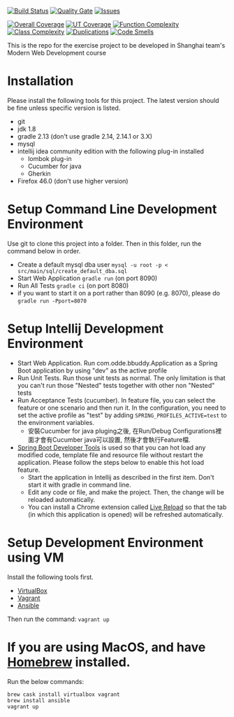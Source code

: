 [![Build Status](https://travis-ci.org/bbuddies/bbuddy20161122.svg?branch=bbuddy20161122)](https://travis-ci.org/bbuddies/bbuddy20161122) [![Quality Gate](https://sonarqube.com/api/badges/gate?key=bbuddies:bbuddy20161122)](https://sonarqube.com/dashboard?id=bbuddies%3Abbuddy20161122) [![Issues](https://img.shields.io/sonar/http/sonarqube.com/bbuddies:bbuddy20161122/violations.svg)](https://sonarqube.com/component_issues/index?id=bbuddies%3Abbuddy20161122#resolved=false)

[![Overall Coverage](https://img.shields.io/sonar/http/sonarqube.com/bbuddies:bbuddy20161122/overall_coverage.svg)](https://sonarqube.com/component_measures/domain/Coverage?id=bbuddies%3Abbuddy20161122) [![UT Coverage](https://img.shields.io/sonar/http/sonarqube.com/bbuddies:bbuddy20161122/coverage.svg)](https://sonarqube.com/component_measures/domain/Coverage?id=bbuddies%3Abbuddy20161122) [![Function Complexity](https://img.shields.io/sonar/http/sonarqube.com/bbuddies:bbuddy20161122/function_complexity.svg)](https://sonarqube.com/component_measures/domain/Complexity?id=bbuddies%3Abbuddy20161122) [![Class Complexity](https://img.shields.io/sonar/http/sonarqube.com/bbuddies:bbuddy20161122/class_complexity.svg)](https://sonarqube.com/component_measures/domain/Complexity?id=bbuddies%3Abbuddy20161122) [![Duplications](https://img.shields.io/sonar/http/sonarqube.com/bbuddies:bbuddy20161122/duplicated_blocks.svg)](https://sonarqube.com/component_measures/domain/Duplications?id=bbuddies%3Abbuddy20161122) [![Code Smells](https://img.shields.io/sonar/http/sonarqube.com/bbuddies:bbuddy20161122/code_smells.svg)](https://sonarqube.com/component_measures/domain/Maintainability?id=bbuddies%3Abbuddy20161122)

This is the repo for the exercise project to be developed in Shanghai team's Modern Web Development course

# Installation
Please install the following tools for this project. The latest version should be fine unless specific version is listed.

* git
* jdk 1.8
* gradle 2.13 (don't use gradle 2.14, 2.14.1 or 3.X)
* mysql
* intellij idea community edition with the following plug-in installed
    * lombok plug-in
    * Cucumber for java
    * Gherkin
* Firefox 46.0 (don't use higher version)

# Setup Command Line Development Environment
Use git to clone this project into a folder. Then in this folder, run the command below in order.

* Create a default mysql dba user `mysql -u root -p < src/main/sql/create_default_dba.sql`
* Start Web Application `gradle run` (on port 8090)
* Run All Tests `gradle ci` (on port 8080)
* if you want to start it on a port rather than 8090 (e.g. 8070), please do `gradle run -Pport=8070`

# Setup Intellij Development Environment

* Start Web Application. Run com.odde.bbuddy.Application as a Spring Boot application by using "dev" as the active profile
* Run Unit Tests. Run those unit tests as normal. The only limitation is that you can't run those "Nested" tests together with other non "Nested" tests
* Run Acceptance Tests (cucumber). In feature file, you can select the feature or one scenario and then run it. In the configuration, you need to set the active profile as "test" by adding `SPRING_PROFILES_ACTIVE=test` to the environment variables. 
  * 安裝Cucumber for java pluging之後, 在Run/Debug Configurations裡面才會有Cucumber java可以設置, 然後才會執行Feature檔. 
* [Spring Boot Developer Tools](http://docs.spring.io/spring-boot/docs/current/reference/html/using-boot-devtools.html) is used so that you can hot load any modified code, template file and resource file without restart the application. Please follow the steps below to enable this hot load feature.
    * Start the application in Intellij as described in the first item. Don't start it with gradle in command line.
    * Edit any code or file, and make the project. Then, the change will be reloaded automatically.
    * You can install a Chrome extension called [Live Reload](https://chrome.google.com/webstore/detail/livereload/jnihajbhpnppcggbcgedagnkighmdlei?hl=en) so that the tab (in which this application is opened) will be refreshed automatically.

# Setup Development Environment using VM
Install the following tools first.

* [VirtualBox](https://www.virtualbox.org/)
* [Vagrant](https://www.vagrantup.com)
* [Ansible](https://www.ansible.com/)

Then run the command: `vagrant up`

# If you are using MacOS, and have [Homebrew](http://brew.sh/) installed.
Run the below commands:

    brew cask install virtualbox vagrant
    brew install ansible
    vagrant up

